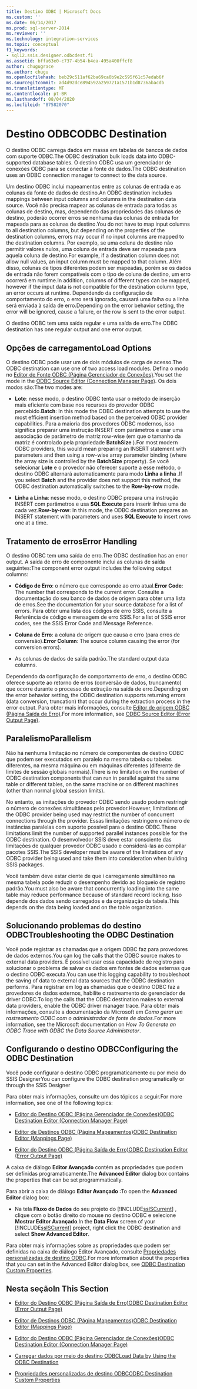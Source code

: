 ```yaml
---
title: Destino ODBC | Microsoft Docs
ms.custom: ''
ms.date: 06/14/2017
ms.prod: sql-server-2014
ms.reviewer: ''
ms.technology: integration-services
ms.topic: conceptual
f1_keywords:
- sql12.ssis.designer.odbcdest.f1
ms.assetid: bffa63e0-c737-4b54-b4ea-495a400ffcf8
author: chugugrace
ms.author: chugu
ms.openlocfilehash: beb29c511af62ba69ca0b9e2c595f61c57edab6f
ms.sourcegitcommit: ad4d92dce894592a259721a1571b1d8736abacdb
ms.translationtype: MT
ms.contentlocale: pt-BR
ms.lasthandoff: 08/04/2020
ms.locfileid: "87582070"
---
```

# <a name="odbc-destination"></a><span data-ttu-id="7deb1-102">Destino ODBC</span><span class="sxs-lookup"><span data-stu-id="7deb1-102">ODBC Destination</span></span>
  <span data-ttu-id="7deb1-103">O destino ODBC carrega dados em massa em tabelas de bancos de dados com suporte ODBC.</span><span class="sxs-lookup"><span data-stu-id="7deb1-103">The ODBC destination bulk loads data into ODBC-supported database tables.</span></span> <span data-ttu-id="7deb1-104">O destino ODBC usa um gerenciador de conexões ODBC para se conectar à fonte de dados.</span><span class="sxs-lookup"><span data-stu-id="7deb1-104">The ODBC destination uses an ODBC connection manager to connect to the data source.</span></span>  
  
 <span data-ttu-id="7deb1-105">Um destino ODBC inclui mapeamentos entre as colunas de entrada e as colunas da fonte de dados de destino.</span><span class="sxs-lookup"><span data-stu-id="7deb1-105">An ODBC destination includes mappings between input columns and columns in the destination data source.</span></span> <span data-ttu-id="7deb1-106">Você não precisa mapear as colunas de entrada para todas as colunas de destino, mas, dependendo das propriedades das colunas de destino, poderão ocorrer erros se nenhuma das colunas de entrada for mapeada para as colunas de destino.</span><span class="sxs-lookup"><span data-stu-id="7deb1-106">You do not have to map input columns to all destination columns, but depending on the properties of the destination columns, errors may occur if no input columns are mapped to the destination columns.</span></span> <span data-ttu-id="7deb1-107">Por exemplo, se uma coluna de destino não permitir valores nulos, uma coluna de entrada deve ser mapeada para aquela coluna de destino.</span><span class="sxs-lookup"><span data-stu-id="7deb1-107">For example, if a destination column does not allow null values, an input column must be mapped to that column.</span></span> <span data-ttu-id="7deb1-108">Além disso, colunas de tipos diferentes podem ser mapeadas, porém se os dados de entrada não forem compatíveis com o tipo de coluna de destino, um erro ocorrerá em runtime.</span><span class="sxs-lookup"><span data-stu-id="7deb1-108">In addition, columns of different types can be mapped, however if the input data is not compatible for the destination column type, an error occurs at runtime.</span></span> <span data-ttu-id="7deb1-109">Dependendo da configuração de comportamento do erro, o erro será ignorado, causará uma falha ou a linha será enviada à saída de erro.</span><span class="sxs-lookup"><span data-stu-id="7deb1-109">Depending on the error behavior setting, the error will be ignored, cause a failure, or the row is sent to the error output.</span></span>  
  
 <span data-ttu-id="7deb1-110">O destino ODBC tem uma saída regular e uma saída de erro.</span><span class="sxs-lookup"><span data-stu-id="7deb1-110">The ODBC destination has one regular output and one error output.</span></span>  
  
##  <a name="load-options"></a><a name="BKMK_odbcdestination_loadoptions"></a> <span data-ttu-id="7deb1-111">Opções de carregamento</span><span class="sxs-lookup"><span data-stu-id="7deb1-111">Load Options</span></span>  
 <span data-ttu-id="7deb1-112">O destino ODBC pode usar um de dois módulos de carga de acesso.</span><span class="sxs-lookup"><span data-stu-id="7deb1-112">The ODBC destination can use one of two access load modules.</span></span> <span data-ttu-id="7deb1-113">Defina o modo no [Editor de Fonte ODBC &#40;Página Gerenciador de Conexões&#41;](../odbc-source-editor-connection-manager-page.md).</span><span class="sxs-lookup"><span data-stu-id="7deb1-113">You set the mode in the [ODBC Source Editor &#40;Connection Manager Page&#41;](../odbc-source-editor-connection-manager-page.md).</span></span> <span data-ttu-id="7deb1-114">Os dois modos são:</span><span class="sxs-lookup"><span data-stu-id="7deb1-114">The two modes are:</span></span>  
  
-   <span data-ttu-id="7deb1-115">**Lote**: nesse modo, o destino ODBC tenta usar o método de inserção mais eficiente com base nos recursos do provedor ODBC percebido.</span><span class="sxs-lookup"><span data-stu-id="7deb1-115">**Batch**: In this mode the ODBC destination attempts to use the most efficient insertion method based on the perceived ODBC provider capabilities.</span></span> <span data-ttu-id="7deb1-116">Para a maioria dos provedores ODBC modernos, isso significa preparar uma instrução INSERT com parâmetros e usar uma associação de parâmetro de matriz row-wise (em que o tamanho da matriz é controlado pela propriedade **BatchSize** ).</span><span class="sxs-lookup"><span data-stu-id="7deb1-116">For most modern ODBC providers, this would mean preparing an INSERT statement with parameters and then using a row-wise array parameter binding (where the array size is controlled by the **BatchSize** property).</span></span> <span data-ttu-id="7deb1-117">Se você selecionar **Lote** e o provedor não oferecer suporte a esse método, o destino ODBC alternará automaticamente para modo **Linha a linha** .</span><span class="sxs-lookup"><span data-stu-id="7deb1-117">If you select **Batch** and the provider does not support this method, the ODBC destination automatically switches to the **Row-by-row** mode.</span></span>  
  
-   <span data-ttu-id="7deb1-118">**Linha a Linha**: nesse modo, o destino ODBC prepara uma instrução INSERT com parâmetros e usa **SQL Execute** para inserir linhas uma de cada vez.</span><span class="sxs-lookup"><span data-stu-id="7deb1-118">**Row-by-row**: In this mode, the ODBC destination prepares an INSERT statement with parameters and uses **SQL Execute** to insert rows one at a time.</span></span>  
  
## <a name="error-handling"></a><span data-ttu-id="7deb1-119">Tratamento de erros</span><span class="sxs-lookup"><span data-stu-id="7deb1-119">Error Handling</span></span>  
 <span data-ttu-id="7deb1-120">O destino ODBC tem uma saída de erro.</span><span class="sxs-lookup"><span data-stu-id="7deb1-120">The ODBC destination has an error output.</span></span> <span data-ttu-id="7deb1-121">A saída de erro de componente inclui as colunas de saída seguintes:</span><span class="sxs-lookup"><span data-stu-id="7deb1-121">The component error output includes the following output columns:</span></span>  
  
-   <span data-ttu-id="7deb1-122">**Código de Erro**: o número que corresponde ao erro atual.</span><span class="sxs-lookup"><span data-stu-id="7deb1-122">**Error Code**: The number that corresponds to the current error.</span></span> <span data-ttu-id="7deb1-123">Consulte a documentação do seu banco de dados de origem para obter uma lista de erros.</span><span class="sxs-lookup"><span data-stu-id="7deb1-123">See the documentation for your source database for a list of errors.</span></span> <span data-ttu-id="7deb1-124">Para obter uma lista dos códigos de erro SSIS, consulte a Referência de código e mensagem de erro SSIS.</span><span class="sxs-lookup"><span data-stu-id="7deb1-124">For a list of SSIS error codes, see the SSIS Error Code and Message Reference.</span></span>  
  
-   <span data-ttu-id="7deb1-125">**Coluna de Erro**: a coluna de origem que causa o erro (para erros de conversão).</span><span class="sxs-lookup"><span data-stu-id="7deb1-125">**Error Column**: The source column causing the error (for conversion errors).</span></span>  
  
-   <span data-ttu-id="7deb1-126">As colunas de dados de saída padrão.</span><span class="sxs-lookup"><span data-stu-id="7deb1-126">The standard output data columns.</span></span>  
  
 <span data-ttu-id="7deb1-127">Dependendo da configuração de comportamento de erro, o destino ODBC oferece suporte ao retorno de erros (conversão de dados, truncamento) que ocorre durante o processo de extração na saída de erro.</span><span class="sxs-lookup"><span data-stu-id="7deb1-127">Depending on the error behavior setting, the ODBC destination supports returning errors (data conversion, truncation) that occur during the extraction process in the error output.</span></span> <span data-ttu-id="7deb1-128">Para obter mais informações, consulte [Editor de origem ODBC &#40;Página Saída de Erro&#41;](../odbc-source-editor-error-output-page.md).</span><span class="sxs-lookup"><span data-stu-id="7deb1-128">For more information, see [ODBC Source Editor &#40;Error Output Page&#41;](../odbc-source-editor-error-output-page.md).</span></span>  
  
## <a name="parallelism"></a><span data-ttu-id="7deb1-129">Paralelismo</span><span class="sxs-lookup"><span data-stu-id="7deb1-129">Parallelism</span></span>  
 <span data-ttu-id="7deb1-130">Não há nenhuma limitação no número de componentes de destino ODBC que podem ser executados em paralelo na mesma tabela ou tabelas diferentes, na mesma máquina ou em máquinas diferentes (diferente de limites de sessão globais normais).</span><span class="sxs-lookup"><span data-stu-id="7deb1-130">There is no limitation on the number of ODBC destination components that can run in parallel against the same table or different tables, on the same machine or on different machines (other than normal global session limits).</span></span>  
  
 <span data-ttu-id="7deb1-131">No entanto, as imitações do provedor ODBC sendo usado podem restringir o número de conexões simultâneas pelo provedor.</span><span class="sxs-lookup"><span data-stu-id="7deb1-131">However, limitations of the ODBC provider being used may restrict the number of concurrent connections through the provider.</span></span> <span data-ttu-id="7deb1-132">Essas limitações restringem o número de instâncias paralelas com suporte possível para o destino ODBC.</span><span class="sxs-lookup"><span data-stu-id="7deb1-132">These limitations limit the number of supported parallel instances possible for the ODBC destination.</span></span> <span data-ttu-id="7deb1-133">O desenvolvedor SSIS deve estar consciente das limitações de qualquer provedor ODBC usado e considerá-las ao compilar pacotes SSIS.</span><span class="sxs-lookup"><span data-stu-id="7deb1-133">The SSIS developer must be aware of the limitations of any ODBC provider being used and take them into consideration when building SSIS packages.</span></span>  
  
 <span data-ttu-id="7deb1-134">Você também deve estar ciente de que i carregamento simultâneo na mesma tabela pode reduzir o desempenho devido ao bloqueio de registro padrão.</span><span class="sxs-lookup"><span data-stu-id="7deb1-134">You must also be aware that concurrently loading into the same table may reduce performance because of standard record locking.</span></span> <span data-ttu-id="7deb1-135">Isso depende dos dados sendo carregados e da organização da tabela.</span><span class="sxs-lookup"><span data-stu-id="7deb1-135">This depends on the data being loaded and on the table organization.</span></span>  
  
## <a name="troubleshooting-the-odbc-destination"></a><span data-ttu-id="7deb1-136">Solucionando problemas do destino ODBC</span><span class="sxs-lookup"><span data-stu-id="7deb1-136">Troubleshooting the ODBC Destination</span></span>  
 <span data-ttu-id="7deb1-137">Você pode registrar as chamadas que a origem ODBC faz para provedores de dados externos.</span><span class="sxs-lookup"><span data-stu-id="7deb1-137">You can log the calls that the ODBC source makes to external data providers.</span></span> <span data-ttu-id="7deb1-138">É possível usar essa capacidade de registro para solucionar o problema de salvar os dados em fontes de dados externas que o destino ODBC executa.</span><span class="sxs-lookup"><span data-stu-id="7deb1-138">You can use this logging capability to troubleshoot the saving of data to external data sources that the ODBC destination performs.</span></span> <span data-ttu-id="7deb1-139">Para registrar em log as chamadas que o destino ODBC faz a provedores de dados externos, habilite o rastreamento do gerenciador de driver ODBC.</span><span class="sxs-lookup"><span data-stu-id="7deb1-139">To log the calls that the ODBC destination makes to external data providers, enable the ODBC driver manager trace.</span></span> <span data-ttu-id="7deb1-140">Para obter mais informações, consulte a documentação da Microsoft em *Como gerar um rastreamento ODBC com o administrador de fonte de dados*.</span><span class="sxs-lookup"><span data-stu-id="7deb1-140">For more information, see the Microsoft documentation on *How To Generate an ODBC Trace with ODBC the Data Source Administrator*.</span></span>  
  
## <a name="configuring-the-odbc-destination"></a><span data-ttu-id="7deb1-141">Configurando o destino ODBC</span><span class="sxs-lookup"><span data-stu-id="7deb1-141">Configuring the ODBC Destination</span></span>  
 <span data-ttu-id="7deb1-142">Você pode configurar o destino ODBC programaticamente ou por meio do SSIS Designer</span><span class="sxs-lookup"><span data-stu-id="7deb1-142">You can configure the ODBC destination programatically or through the SSIS Designer</span></span>  
  
 <span data-ttu-id="7deb1-143">Para obter mais informações, consulte um dos tópicos a seguir.</span><span class="sxs-lookup"><span data-stu-id="7deb1-143">For more information, see one of the following topics:</span></span>  
  
-   [<span data-ttu-id="7deb1-144">Editor do Destino ODBC &#40;Página Gerenciador de Conexões&#41;</span><span class="sxs-lookup"><span data-stu-id="7deb1-144">ODBC Destination Editor &#40;Connection Manager Page&#41;</span></span>](../odbc-destination-editor-connection-manager-page.md)  
  
-   [<span data-ttu-id="7deb1-145">Editor de Destinos ODBC &#40;Página Mapeamentos&#41;</span><span class="sxs-lookup"><span data-stu-id="7deb1-145">ODBC Destination Editor &#40;Mappings Page&#41;</span></span>](../odbc-destination-editor-mappings-page.md)  
  
-   [<span data-ttu-id="7deb1-146">Editor do Destino ODBC &#40;Página Saída de Erro&#41;</span><span class="sxs-lookup"><span data-stu-id="7deb1-146">ODBC Destination Editor &#40;Error Output Page&#41;</span></span>](../odbc-destination-editor-error-output-page.md)  
  
 <span data-ttu-id="7deb1-147">A caixa de diálogo **Editor Avançado** contém as propriedades que podem ser definidas programaticamente.</span><span class="sxs-lookup"><span data-stu-id="7deb1-147">The **Advanced Editor** dialog box contains the properties that can be set programmatically.</span></span>  
  
 <span data-ttu-id="7deb1-148">Para abrir a caixa de diálogo **Editor Avançado** :</span><span class="sxs-lookup"><span data-stu-id="7deb1-148">To open the **Advanced Editor** dialog box:</span></span>  
  
-   <span data-ttu-id="7deb1-149">Na tela **Fluxo de Dados** do seu projeto do [!INCLUDE[ssISCurrent](../../includes/ssiscurrent-md.md)] , clique com o botão direito do mouse no destino ODBC e selecione **Mostrar Editor Avançado**.</span><span class="sxs-lookup"><span data-stu-id="7deb1-149">In the **Data Flow** screen of your [!INCLUDE[ssISCurrent](../../includes/ssiscurrent-md.md)] project, right click the ODBC destination and select **Show Advanced Editor**.</span></span>  
  
 <span data-ttu-id="7deb1-150">Para obter mais informações sobre as propriedades que podem ser definidas na caixa de diálogo Editor Avançado, consulte [Propriedades personalizadas de destino ODBC](odbc-destination-custom-properties.md).</span><span class="sxs-lookup"><span data-stu-id="7deb1-150">For more information about the properties that you can set in the Advanced Editor dialog box, see [ODBC Destination Custom Properties](odbc-destination-custom-properties.md).</span></span>  
  
## <a name="in-this-section"></a><span data-ttu-id="7deb1-151">Nesta seção</span><span class="sxs-lookup"><span data-stu-id="7deb1-151">In This Section</span></span>  
  
-   [<span data-ttu-id="7deb1-152">Editor do Destino ODBC &#40;Página Saída de Erro&#41;</span><span class="sxs-lookup"><span data-stu-id="7deb1-152">ODBC Destination Editor &#40;Error Output Page&#41;</span></span>](../odbc-destination-editor-error-output-page.md)  
  
-   [<span data-ttu-id="7deb1-153">Editor de Destinos ODBC &#40;Página Mapeamentos&#41;</span><span class="sxs-lookup"><span data-stu-id="7deb1-153">ODBC Destination Editor &#40;Mappings Page&#41;</span></span>](../odbc-destination-editor-mappings-page.md)  
  
-   [<span data-ttu-id="7deb1-154">Editor do Destino ODBC &#40;Página Gerenciador de Conexões&#41;</span><span class="sxs-lookup"><span data-stu-id="7deb1-154">ODBC Destination Editor &#40;Connection Manager Page&#41;</span></span>](../odbc-destination-editor-connection-manager-page.md)  
  
-   [<span data-ttu-id="7deb1-155">Carregar dados por meio do destino ODBC</span><span class="sxs-lookup"><span data-stu-id="7deb1-155">Load Data by Using the ODBC Destination</span></span>](odbc-destination.md)  
  
-   [<span data-ttu-id="7deb1-156">Propriedades personalizadas de destino ODBC</span><span class="sxs-lookup"><span data-stu-id="7deb1-156">ODBC Destination Custom Properties</span></span>](odbc-destination-custom-properties.md)  
  
  
